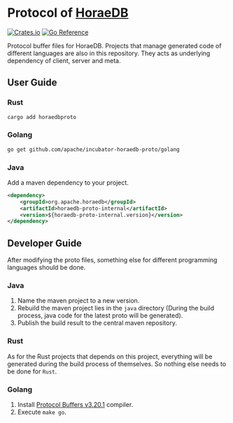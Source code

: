 # Protocol of [HoraeDB](https://github.com/apache/incubator-horaedb)

[![Crates.io](https://img.shields.io/crates/v/horaedb-proto.svg)](https://crates.io/crates/horaedb-proto)
[![Go Reference](https://pkg.go.dev/badge/github.com/apache/incubator-horaedb-proto.svg)](https://pkg.go.dev/github.com/apache/incubator-horaedb-proto)

Protocol buffer files for HoraeDB. Projects that manage generated code of different languages are also in this repository. They acts as underlying dependency of client, server and meta.

## User Guide

### Rust

```sh
cargo add horaedbproto
```

### Golang

```sh
go get github.com/apache/incubator-horaedb-proto/golang
```

### Java

Add a maven dependency to your project.

```xml
<dependency>
    <groupId>org.apache.horaedb</groupId>
    <artifactId>horaedb-proto-internal</artifactId>
    <version>${horaedb-proto-internal.version}</version>
</dependency>
```

## Developer Guide

After modifying the proto files, something else for different programming languages should be done.

### Java

1. Name the maven project to a new version.
2. Rebuild the maven project lies in the `java` directory (During the build process, java code for the latest proto will be generated).
2. Publish the build result to the central maven repository.

### Rust

As for the Rust projects that depends on this project, everything will be generated during the build process of themselves. So nothing else needs to be done for `Rust`.

### Golang

1. Install [Protocol Buffers v3.20.1](https://github.com/protocolbuffers/protobuf/releases/tag/v3.20.1) compiler.
2. Execute `make go`.
